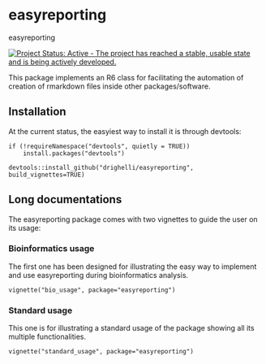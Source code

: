 # easyreporting
easyreporting

[![Project Status: Active - The project has reached a stable, usable state and is being actively developed.](http://www.repostatus.org/badges/latest/active.svg)](http://www.repostatus.org/#active)

This package implements an R6 class for facilitating the automation of creation of
 rmarkdown files inside other packages/software.

## Installation

At the current status, the easyiest way to install it is through devtools:

```{r}
if (!requireNamespace("devtools", quietly = TRUE))
    install.packages("devtools")
    
devtools::install_github("drighelli/easyreporting", build_vignettes=TRUE)
```

## Long documentations

The easyreporting package comes with two vignettes to guide the user on its usage:

### Bioinformatics usage
The first one has been designed for illustrating the easy way to implement and use  easyreporting during bioinformatics analysis.

```{r}
vignette("bio_usage", package="easyreporting")
```

### Standard usage

This one is for illustrating a standard usage of the package showing all its multiple functionalities.

```{r}
vignette("standard_usage", package="easyreporting")
```



